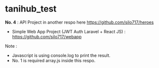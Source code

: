 # tanihub_test

<b>No. 4</b> : API Project in another respo here <a href="https://github.com/silo717/heroes">https://github.com/silo717/heroes</a> 

- Simple Web App Project (JWT Auth Laravel + React JS) : https://github.com/silo717/webapp


Note :
<uL>
  <li>Javascript is using console.log to print the result.</li>
  <li>No. 1 is required array.js inside this respo.</li>
</ul>
